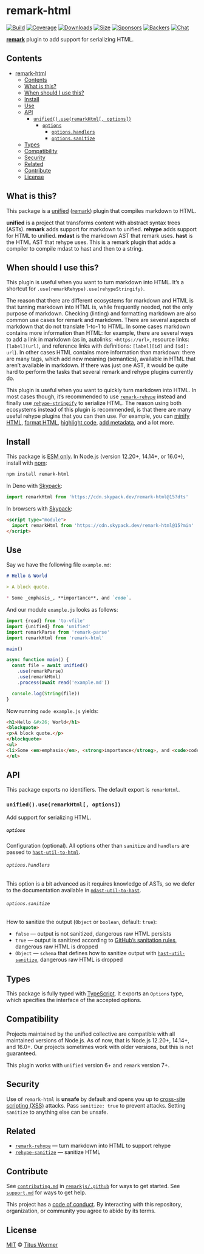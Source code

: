 # remark-html

[![Build][build-badge]][build]
[![Coverage][coverage-badge]][coverage]
[![Downloads][downloads-badge]][downloads]
[![Size][size-badge]][size]
[![Sponsors][sponsors-badge]][collective]
[![Backers][backers-badge]][collective]
[![Chat][chat-badge]][chat]

**[remark][]** plugin to add support for serializing HTML.

## Contents

- [remark-html](#remark-html)
  - [Contents](#contents)
  - [What is this?](#what-is-this)
  - [When should I use this?](#when-should-i-use-this)
  - [Install](#install)
  - [Use](#use)
  - [API](#api)
    - [`unified().use(remarkHtml[, options])`](#unifieduseremarkhtml-options)
        - [`options`](#options)
          - [`options.handlers`](#optionshandlers)
          - [`options.sanitize`](#optionssanitize)
  - [Types](#types)
  - [Compatibility](#compatibility)
  - [Security](#security)
  - [Related](#related)
  - [Contribute](#contribute)
  - [License](#license)

## What is this?

This package is a [unified][] ([remark][]) plugin that compiles markdown to
HTML.

**unified** is a project that transforms content with abstract syntax trees
(ASTs).
**remark** adds support for markdown to unified.
**rehype** adds support for HTML to unified.
**mdast** is the markdown AST that remark uses.
**hast** is the HTML AST that rehype uses.
This is a remark plugin that adds a compiler to compile mdast to hast and then
to a string.

## When should I use this?

This plugin is useful when you want to turn markdown into HTML.
It’s a shortcut for `.use(remarkRehype).use(rehypeStringify)`.

The reason that there are different ecosystems for markdown and HTML is that
turning markdown into HTML is, while frequently needed, not the only purpose of
markdown.
Checking (linting) and formatting markdown are also common use cases for
remark and markdown.
There are several aspects of markdown that do not translate 1-to-1 to HTML.
In some cases markdown contains more information than HTML: for example, there
are several ways to add a link in markdown (as in, autolinks: `<https://url>`,
resource links: `[label](url)`, and reference links with definitions:
`[label][id]` and `[id]: url`).
In other cases HTML contains more information than markdown: there are many
tags, which add new meaning (semantics), available in HTML that aren’t available
in markdown.
If there was just one AST, it would be quite hard to perform the tasks that
several remark and rehype plugins currently do.

This plugin is useful when you want to quickly turn markdown into HTML.
In most cases though, it’s recommended to use [`remark-rehype`][remark-rehype]
instead and finally use [`rehype-stringify`][rehype-stringify] to serialize
HTML.
The reason using both ecosystems instead of this plugin is recommended, is that
there are many useful rehype plugins that you can then use.
For example, you can [minify HTML][rehype-minify], [format HTML][rehype-format],
[highlight code][rehype-highlight], [add metadata][rehype-meta], and a lot more.

## Install

This package is [ESM only](https://gist.github.com/sindresorhus/a39789f98801d908bbc7ff3ecc99d99c).
In Node.js (version 12.20+, 14.14+, or 16.0+), install with [npm][]:

```sh
npm install remark-html
```

In Deno with [Skypack][]:

```js
import remarkHtml from 'https://cdn.skypack.dev/remark-html@15?dts'
```

In browsers with [Skypack][]:

```html
<script type="module">
  import remarkHtml from 'https://cdn.skypack.dev/remark-html@15?min'
</script>
```

## Use

Say we have the following file `example.md`:

```markdown
# Hello & World

> A block quote.

* Some _emphasis_, **importance**, and `code`.
```

And our module `example.js` looks as follows:

```js
import {read} from 'to-vfile'
import {unified} from 'unified'
import remarkParse from 'remark-parse'
import remarkHtml from 'remark-html'

main()

async function main() {
  const file = await unified()
    .use(remarkParse)
    .use(remarkHtml)
    .process(await read('example.md'))

  console.log(String(file))
}
```

Now running `node example.js` yields:

```html
<h1>Hello &#x26; World</h1>
<blockquote>
<p>A block quote.</p>
</blockquote>
<ul>
<li>Some <em>emphasis</em>, <strong>importance</strong>, and <code>code</code>.</li>
</ul>
```

## API

This package exports no identifiers.
The default export is `remarkHtml`.

### `unified().use(remarkHtml[, options])`

Add support for serializing HTML.

##### `options`

Configuration (optional).
All options other than `sanitize` and `handlers` are passed to
[`hast-util-to-html`][hast-util-to-html].

###### `options.handlers`

This option is a bit advanced as it requires knowledge of ASTs, so we defer
to the documentation available in
[`mdast-util-to-hast`][mdast-util-to-hast].

###### `options.sanitize`

How to sanitize the output (`Object` or `boolean`, default: `true`):

*   `false`
    — output is not sanitized, dangerous raw HTML persists
*   `true`
    — output is sanitized according to [GitHub’s sanitation rules][github],
    dangerous raw HTML is dropped
*   `Object`
    — `schema` that defines how to sanitize output with
    [`hast-util-sanitize`][sanitize], dangerous raw HTML is dropped

## Types

This package is fully typed with [TypeScript][].
It exports an `Options` type, which specifies the interface of the accepted
options.

## Compatibility

Projects maintained by the unified collective are compatible with all maintained
versions of Node.js.
As of now, that is Node.js 12.20+, 14.14+, and 16.0+.
Our projects sometimes work with older versions, but this is not guaranteed.

This plugin works with `unified` version 6+ and `remark` version 7+.

## Security

Use of `remark-html` is **unsafe** by default and opens you up to
[cross-site scripting (XSS)][xss] attacks.
Pass `sanitize: true` to prevent attacks.
Setting `sanitize` to anything else can be unsafe.

## Related

*   [`remark-rehype`](https://github.com/remarkjs/remark-rehype)
    — turn markdown into HTML to support rehype
*   [`rehype-sanitize`](https://github.com/rehypejs/rehype-sanitize)
    — sanitize HTML

## Contribute

See [`contributing.md`][contributing] in [`remarkjs/.github`][health] for ways
to get started.
See [`support.md`][support] for ways to get help.

This project has a [code of conduct][coc].
By interacting with this repository, organization, or community you agree to
abide by its terms.

## License

[MIT][license] © [Titus Wormer][author]

<!-- Definitions -->

[build-badge]: https://github.com/remarkjs/remark-html/workflows/main/badge.svg

[build]: https://github.com/remarkjs/remark-html/actions

[coverage-badge]: https://img.shields.io/codecov/c/github/remarkjs/remark-html.svg

[coverage]: https://codecov.io/github/remarkjs/remark-html

[downloads-badge]: https://img.shields.io/npm/dm/remark-html.svg

[downloads]: https://www.npmjs.com/package/remark-html

[size-badge]: https://img.shields.io/bundlephobia/minzip/remark-html.svg

[size]: https://bundlephobia.com/result?p=remark-html

[sponsors-badge]: https://opencollective.com/unified/sponsors/badge.svg

[backers-badge]: https://opencollective.com/unified/backers/badge.svg

[collective]: https://opencollective.com/unified

[chat-badge]: https://img.shields.io/badge/chat-discussions-success.svg

[chat]: https://github.com/remarkjs/remark/discussions

[npm]: https://docs.npmjs.com/cli/install

[skypack]: https://www.skypack.dev

[health]: https://github.com/remarkjs/.github

[contributing]: https://github.com/remarkjs/.github/blob/main/contributing.md

[support]: https://github.com/remarkjs/.github/blob/main/support.md

[coc]: https://github.com/remarkjs/.github/blob/main/code-of-conduct.md

[license]: license

[author]: https://wooorm.com

[unified]: https://github.com/unifiedjs/unified

[remark]: https://github.com/remarkjs/remark

[github]: https://github.com/syntax-tree/hast-util-sanitize#schema

[xss]: https://en.wikipedia.org/wiki/Cross-site_scripting

[typescript]: https://www.typescriptlang.org

[remark-rehype]: https://github.com/remarkjs/remark-rehype

[rehype-minify]: https://github.com/rehypejs/rehype-minify

[rehype-format]: https://github.com/rehypejs/rehype-format

[rehype-highlight]: https://github.com/rehypejs/rehype-highlight

[rehype-meta]: https://github.com/rehypejs/rehype-meta

[rehype-stringify]: https://github.com/rehypejs/rehype/tree/main/packages/rehype-stringify

[sanitize]: https://github.com/syntax-tree/hast-util-sanitize

[hast-util-to-html]: https://github.com/syntax-tree/hast-util-to-html

[mdast-util-to-hast]: https://github.com/syntax-tree/mdast-util-to-hast
